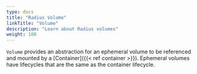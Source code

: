 ```yaml
---
type: docs
title: "Radius Volume"
linkTitle: "Volume"
description: "Learn about Radius volumes"
weight: 100
---
```


`Volume` provides an abstraction for an ephemeral volume to be referenced and mounted by a [Container]({{< ref container >}}). Ephemeral volumes have lifecycles that are the same as the container lifecycle.
